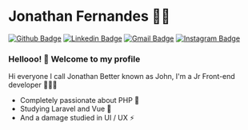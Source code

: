 # Jonathan Fernandes :man_technologist:

[![Github Badge](https://img.shields.io/badge/-Github-000?style=flat-square&logo=Github&logoColor=white&link=https://github.com/lucasgdb)](https://github.com/Jhow-fernandes)
[![Linkedin Badge](https://img.shields.io/badge/-LinkedIn-blue?style=flat-square&logo=Linkedin&logoColor=white&link=https://www.linkedin.com/in/jonathan-fernandes-102672178/)](https://www.linkedin.com/in/jonathan-fernandes-102672178/)
[![Gmail Badge](https://img.shields.io/badge/-Gmail-c14438?style=flat-square&logo=Gmail&logoColor=white&link=mailto:jcostafernandes.ti@gmail.com)](mailto:jcostafernandes.ti@gmail.com)
[![Instagram Badge](https://img.shields.io/badge/-Instagram-C13584?style=flat-square&labelColor=C13584&logo=instagram&logoColor=white&link=https://www.instagram.com/codepwr/)](https://www.instagram.com/jotcosta/)

### Hellooo! 👋 Welcome to my profile

Hi everyone I call Jonathan Better known as John, I'm a Jr Front-end developer 👨🏽‍💻 
- Completely passionate about PHP 💙 
 - Studying Laravel and Vue 🌱 
 - And a damage studied in UI / UX ⚡ 
